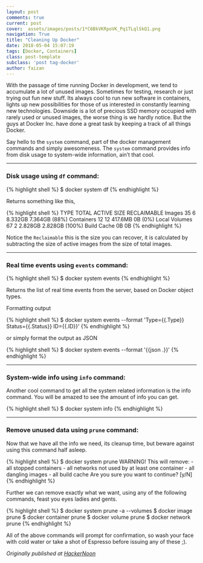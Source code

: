 ```yaml
---
layout: post
comments: true
current: post
cover:  assets/images/posts/1*C6BkVKRpoVK_Pq1TLqlSkQ1.png
navigation: True
title: "Cleaning Up Docker"
date: 2018-05-04 15:07:19
tags: [Docker, Containers]
class: post-template
subclass: 'post tag-docker'
author: faizan
---
```

With the passage of time running Docker in development, we tend to accumulate a lot of unused images. Sometimes for testing, research or just trying out fun new stuff. Its always cool to run new software in containers, lights up new possibilities for those of us interested in constantly learning new technologies. Downside is a lot of precious SSD memory occupied with rarely used or unused images, the worse thing is we hardly notice. But the guys at Docker Inc. have done a great task by keeping a track of all things Docker.

Say hello to the `system` command, part of the docker management commands and simply awesomeness. The `system` command provides info from disk usage to system-wide information, ain’t that cool.

***
### Disk usage using `df` command:

{% highlight shell %}
$ docker system df
{% endhighlight %}

Returns something like this,

{% highlight shell %}
TYPE              TOTAL     ACTIVE     SIZE         RECLAIMABLE
Images            35        6          8.332GB      7.364GB (88%)
Containers        12        12         417.6MB      0B (0%)
Local Volumes     67        2          2.828GB      2.828GB (100%)
Build Cache                            0B           0B
{% endhighlight %}

Notice the `Reclaimable` this is the size you can recover, it is calculated by subtracting the size of active images from the size of total images.

***
### Real time events using `events` command:

{% highlight shell %}
$ docker system events
{% endhighlight %}

Returns the list of real time events from the server, based on Docker object types.

Formatting output

{% highlight shell %}
$ docker system events --format 'Type={{.Type}}  Status={{.Status}}  ID={{.ID}}'
{% endhighlight %}

or simply format the output as JSON

{% highlight shell %}
$ docker system events --format '{{json .}}'
{% endhighlight %}

***
### System-wide info using `info` command:

Another cool command to get all the system related information is the info command. You will be amazed to see the amount of info you can get.

{% highlight shell %}
$ docker system info
{% endhighlight %}

***
### Remove unused data using `prune` command:

Now that we have all the info we need, its cleanup time, but beware against using this command half asleep.

{% highlight shell %}
$ docker system prune
WARNING! This will remove:
        - all stopped containers
        - all networks not used by at least one container
        - all dangling images
        - all build cache
Are you sure you want to continue? [y/N]
{% endhighlight %}

Further we can remove exactly what we want, using any of the following commands, feast you eyes ladies and gents.

{% highlight shell %}
$ docker system prune -a --volumes
$ docker image prune
$ docker container prune
$ docker volume prune
$ docker network prune
{% endhighlight %}

All of the above commands will prompt for confirmation, so wash your face with cold water or take a shot of Espresso before issuing any of these ;).

*Originally published at [HackerNoon](https://hackernoon.com/cleaning-up-docker-f14edd6fcf4c)*